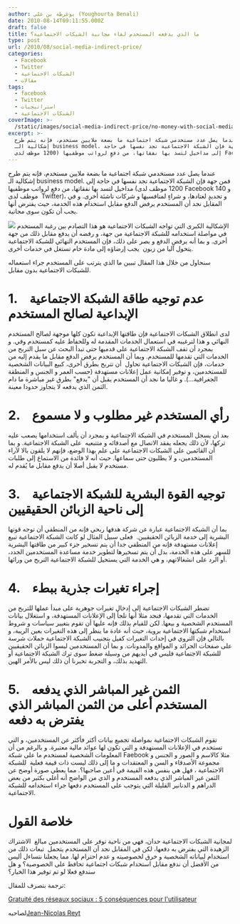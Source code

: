 ```yaml
---
author: يوغرطة بن علي (Youghourta Benali)
date: 2010-08-14T09:11:55.000Z
draft: false
title: ما الذي يدفعه المستخدم لقاء مجانية الشبكات الاجتماعية؟
type: post
url: /2010/08/social-media-indirect-price/
categories:
  - Facebook
  - Twitter
  - الشبكات الاجتماعية
  - مقالات
tags:
  - facebook
  - Twitter
  - استراتيجيات
  - الشبكات الاجتماعية
coverImage: >-
  /static/images/social-media-indirect-price/no-money-with-social-media1-300x300jpg-150x150.jpg
excerpt: >-
  عندما يصل عدد مستخدمي شبكة اجتماعية ما بضعة ملايين مستخدم، فإنه يتم طرح
  إشكالية الـ business model. فمن جهة فإن الشبكة الاجتماعية تجد نفسها في حاجة
  إلى مداخيل لتسد بها نفقاتها، من دفعٍ لرواتب موظفيها (1200 موظف لدى Facebook و
---
```

عندما يصل عدد مستخدمي شبكة اجتماعية ما بضعة ملايين مستخدم، فإنه يتم طرح إشكالية الـ business model. فمن جهة فإن الشبكة الاجتماعية تجد نفسها في حاجة إلى مداخيل لتسد بها نفقاتها، من دفعٍ لرواتب موظفيها (1200 موظف لدى Facebook و 140  موظف لدى Twitter)، و تجديدٍ لعتادها، و شراءٍ لمنافسيها و شركات ناشئة أخرى. و في المقابل نجد أن المستخدم يرفض الدفع مقابل استخدام هذه الخدمة، حيث يفترض أنها يجب أن تكون سوى مجانية.

![](/static/images/social-media-indirect-price/no-money-with-social-media1-300x300jpg-150x150.jpg) الإشكالية الكبرى التي تواجه الشبكات الاجتماعية هو هذا التصادم بين رغبة المستخدم في مواصلة استخدامه للشبكة الاجتماعية من جهة، و رفضه أن يدفع مقابل ذلك من جهة أخرى. و بما أنه يرفض الدفع و يصر على ذلك، فإن المستخدم النهائي للشبكة الاجتماعية يتحول آليا من زبون  يجب إرضاؤه إلى مادة خام تستغل في خدمات أخرى.

سنحاول من خلال هذا المقال تبيين ما الذي يترتب على المستخدم جراء استعماله للشبكات الاجتماعية بدون مقابل.

# 1.    عدم توجيه طاقة الشبكة الاجتماعية الإبداعية لصالح المستخدم

لدى انطلاق الشبكات الاجتماعية فإن طاقتها الإبداعية تكون كلها موجهة لصالح المستخدم النهائي و هذا لترغيبه في استعمال الخدمات المقدمة له وللحفاظ عليه كمستخدم وفي. و بمجرد أن تقف الشبكة الاجتماعية على قدميها حتى تبدأ البحث عن سبل التربح من الخدمات التي تقدمها للمستخدم. وبما أن المستخدم يرفض الدفع مقابل ما يقدم إليه من خدمات، فإن الشبكات الاجتماعية تحاول  أن تتربح بطرق أخرى، كبيع البيانات الشخصية للمستخدمين، و توفير إمكانية عمل إعلانات مستهدفة (حسب العمر و الجنس و المنطقة الجغرافية...). و غالبا ما نجد أن المستخدم يقبل أن "يدفع" بطرق غير مباشرة ما دام الثمن الذي يدفعه لا يتجاوز حدودا معينة.

# 2.    رأي المستخدم غير مطلوب و لا مسموع

بعد أن يسجل المستخدم في الشبكة الاجتماعية و بمجرد أن يألف استخدامها يصعب عليه تركها، لأن ذلك يجعله يفقد الاتصال مع أصدقائه و متتبعيه  على الشبكة الاجتماعية. و بما أن القائمين على الشبكات الاجتماعية على علم بهذا الوضع، فإنهم لا يلقون بالا لآراء المستخدمين، و لا يطلبون حتى سماعها. حيث أنه لا فائدة من الاستماع إلى طلبات مستخدم لا يقبل أصلا أن يدفع مقابل ما يُقدم له.

# 3.    توجيه القوة البشرية للشبكة الاجتماعية إلى ناحية الزبائن الحقيقيين

بما أن الشبكة الاجتماعية عبارة عن شركة هدفها ربحي فإنه من المنطقي أن توجه قوتها البشرية إلى خدمة الزبائن الحقيقيين.  فعلى سبيل المثال لو كانت الشبكة الاجتماعية تبيع إعلانات مستهدفة فإنه من المنطقي جدا أن يتم تسخير جزء كبير من طاقتها البشرية للسهر على هذه الخدمة، بدل أن يتم تسخيرها لتطوير خدمة مساعدة المستخدمين الجدد، أو الرد على انشغالاتهم، و هي الخدمة التي يستحيل للشبكة الاجتماعية التربح من ورائها.

# 4.    إجراء تغيرات جذرية ببطء

تضطر الشبكات الاجتماعية إلى إدخال تغيرات جوهرية على مبدأ عملها للتربح من الخدمات التي تقدمها، فنجد مثلا أنها تلجأ إلى الإعلانات المستهدفة، و استغلال بيانات المستخدم الشخصية و بيعها. لكن للقيام بذلك فإنه عليها أن تقوم بتغيير سياسات و شروط استخدام شبكتها الاجتماعية بروية، حيث أنه عادة ما ينظر إلى هذه التغيرات بعين الريبة، و بالتالي فإن التروي في إحداث التغيرات كفيل بتجنيب الشبكة الاجتماعية حملات شرسة على صفحات الجرائد و المواقع والمدونات. و بما أن المستخدمين ليسوا الزبائن الحقيقيين للشبكة الاجتماعية فليس في أيديهم من وسيلة ضغط سوى ترك الشبكة الاجتماعية أو التهديد بذلك، و التجربة تخبرنا أن ذلك ليس بالأمر الهين.

# 5.    الثمن غير المباشر الذي يدفعه المستخدم أعلى من الثمن المباشر الذي يفترض به دفعه

تقوم الشبكات الاجتماعية بمواصلة تجميع بيانات أكثر فأكثر عن المستخدمين، و التي تستخدم في الإعلانات المستهدفة و التي تكون لها عوائد مالية معتبرة. و بالرغم من أن المعلومات الشخصية لمستخدم ما على شبكة Faebook مثلا كالاسم و الصور و الجنس و مجموعة الأصدقاء و السن و المعتقدات و ما إلى ذلك ليست ذات قيمة فعلية  للشبكة الاجتماعية ، فهل هي بنفس هذه القيمة في أعين صاحبها؟. مما يعطي صورة أوضح عن الثمن غير المباشر الذي يدفعه المستخدم و الذي من الواضح أنه أغلى بكثير من بعض الدراهم و الدنانير القليلة التي يتوجب على المستخدم دفعها جراء استخدامه للشبكة الاجتماعية.

# خلاصة القول

لمجانية الشبكات الاجتماعية حدان، فهي من ناحية توفر على المستخدمين مبالغ  الاشتراك الزهيدة التي يفترض به دفعها، لكن في المقابل نجد أن المستخدم يتحمل  تبعات ذلك من استخدام لبياناته الشخصية و خرق لخصوصيته و عدم احترام لها. مما يجعلنا نتساءل أليس من الأفضل أن ندفع مقابل استخدام شبكات اجتماعية تحافظ على الخصوصية؟ و هل سندفع فعلا لو تم توفير هذا الخيار؟

ترجمة بتصرف للمقال:

[Gratuité des réseaux sociaux : 5 conséquences pour l'utilisateur](http://reyt.net/blog/reseaux-sociaux/gratuite-des-reseaux-sociaux-5-consequences-pour-lutilisateur/)

لصاحبه[Jean-Nicolas Reyt](http://twitter.com/jnreyt)
